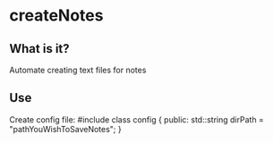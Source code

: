 # createNotes

## What is it?

Automate creating text files for notes

## Use

Create config file:
#include <string>
class config
{
public:
std::string dirPath = "pathYouWishToSaveNotes";
}
